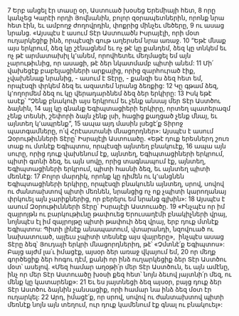 7 Երբ անցել էր տասը օր, Աստուած խօսեց Երեմիայի հետ, 8 որը կանչեց Կարէի որդի Յովնանին, բոլոր զօրապետներին, որոնք նրա հետ էին, եւ ամբողջ ժողովրդին, փոքրից մինչեւ մեծերը, 9 ու ասաց նրանց.
«Այսպէս է ասում Տէր Աստուածն Իսրայէլի, որի մօտ ուղարկեցիք ինձ, որպէսզի գութ աղերսեմ նրա առաջ.
10 “Եթէ մնաք այս երկրում,
ձեզ կը շէնացնեմ եւ ոչ թէ կը քանդեմ,
ձեզ կը տնկեմ եւ ոչ թէ արմատախիլ կ՚անեմ,
որովհետեւ մեղմացել եմ այն չարութիւնից,
որ ասացի, թէ ձեր նկատմամբ պիտի անեմ:
11 Մի՛ վախեցէք բաբելացիների արքայից,
որից զարհուրած էիք,
չվախենաք նրանից, - ասում է Տէրը, - քանզի ես ձեզ հետ եմ,
որպէսզի փրկեմ ձեզ եւ ազատեմ նրանց ձեռքից:
12 Կը գթամ ձեզ, կ՚ողորմեմ ձեզ
ու կը վերադարձնեմ ձեզ ձեր երկիրը:
13 Իսկ եթէ ասէք՝ “Չենք բնակուի այս երկրում եւ չենք անսայ մեր Տէր Աստծու ձայնին, 14 այլ կը գնանք Եգիպտացիերի երկիրը, որտեղ պատերազմ չենք տեսնի, շեփորի ձայն չենք լսի, հացից քաղցած չենք մնայ, եւ այնտեղ կ՚ապրենք”, 15 ապա այդ մասին լսեցէ՛ք Տիրոջ պատգամները, ո՛վ Հրէաստանի մնացորդներ»: Այսպէս է ասում Զօրութիւնների Տէրը՝ Իսրայէլի Աստուածը.
«Եթէ դուք երեսներդ շուռ տաք ու մտնէք Եգիպտոս,
որպէսզի այնտեղ բնակուէք,
16 ապա այն սուրը, որից դուք վախենում էք,
այնտեղ, Եգիպտացիների երկրում,
պիտի գտնի ձեզ,
եւ այն սովը, որից տագնապում էք,
այնտեղ, Եգիպտացիների երկրում,
պիտի հասնի ձեզ,
եւ այնտեղ պիտի մեռնէք:
17 Բոլոր մարդիկ, որոնք կը դիմեն ու կ՚անցնեն Եգիպտացիների երկիրը,
որպէսզի բնակուեն այնտեղ,
սրով, սովով ու ժանտախտով պիտի մեռնեն,
նրանցից ոչ ոք չպիտի կարողանայ փրկուել այն չարիքներից,
որ բերելու եմ նրանց գլխին»:
18 Այսպէս է ասում Զօրութիւնների Տէրը՝ Իսրայէլի Աստուածը.
19 «Ինչպէս որ իմ զայրոյթն ու բարկութիւնը թափուեց Երուսաղէմի բնակիչների վրայ, նոյնպէս էլ իմ զայրոյթը պիտի թափուի ձեզ վրայ, երբ դուք մտնէք Եգիպտոս: Պիտի լինէք անապատում, վտարանդի, նզովուած ու նախատուած, այլեւս չպիտի տեսնէք այս վայրերը»,  ինչպէս ասաց Տէրը ձեզ՝ Յուդայի երկրի մնացորդներիդ, թէ՝ «Չմտնէ՛ք Եգիպտոս»: Բայց այժմ լա՛ւ իմացէք, այսօր ձեր առաջ վկայում եմ, 20 որ մեղք գործեցիք ձեր հոգու դէմ, քանի որ ինձ ուղարկեցիք ձեր Տէր Աստծու մօտ՝ ասելով. «Մեզ համար աղօթի՛ր մեր Տէր Աստծուն, եւ այն ամէնը, ինչ որ մեր Տէր Աստուածը խօսի քեզ հետ՝ նոյն ձեւով յայտնի՛ր մեզ, ու մենք կը կատարենք»: 21 Եւ ես յայտնեցի ձեզ այսօր, բայց դուք ձեր Տէր Աստծու ձայնին չանսացիք, որի համար նա ինձ ձեզ մօտ էր ուղարկել: 22 Արդ, իմացէ՛ք, որ սրով, սովով ու ժանտախտով պիտի մեռնէք նոյն այն տեղում, ուր դուք կամենում էք գնալ ու բնակուել»:
